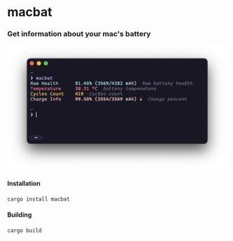 # macbat

### Get information about your mac's battery

![Screenshot of program output](./docs/media/output.png)

#### Installation

`cargo install macbat`

#### Building

`cargo build`
